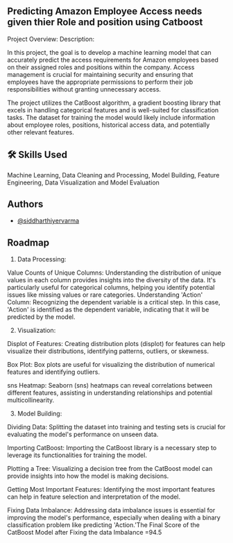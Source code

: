  ## Predicting Amazon Employee Access needs given thier Role and position using Catboost 
Project Overview:
Description:

In this project, the goal is to develop a machine learning model that can accurately predict the access requirements for Amazon employees based on their assigned roles and positions within the company. Access management is crucial for maintaining security and ensuring that employees have the appropriate permissions to perform their job responsibilities without granting unnecessary access.

The project utilizes the CatBoost algorithm, a gradient boosting library that excels in handling categorical features and is well-suited for classification tasks. The dataset for training the model would likely include information about employee roles, positions, historical access data, and potentially other relevant features.



## 🛠 Skills Used 
Machine Learning,
Data Cleaning and Processing,
Model Building,
Feature Engineering,
Data Visualization and
Model Evaluation


## Authors

- [@siddharthiyervarma](https://www.github.com/siddharthiyervarma)


## Roadmap
1. Data Processing:

Value Counts of Unique Columns: Understanding the distribution of unique values in each column provides insights into the diversity of the data. It's particularly useful for categorical columns, helping you identify potential issues like missing values or rare categories.
Understanding 'Action' Column: Recognizing the dependent variable is a critical step. In this case, 'Action' is identified as the dependent variable, indicating that it will be predicted by the model.

2. Visualization:

Displot of Features: Creating distribution plots (displot) for features can help visualize their distributions, identifying patterns, outliers, or skewness.

Box Plot: Box plots are useful for visualizing the distribution of numerical features and identifying outliers.

sns Heatmap: Seaborn (sns) heatmaps can reveal correlations between different features, assisting in understanding relationships and potential multicollinearity.

3. Model Building:

Dividing Data: Splitting the dataset into training and testing sets is crucial for evaluating the model's performance on unseen data.

Importing CatBoost: Importing the CatBoost library is a necessary step to leverage its functionalities for training the model.

Plotting a Tree: Visualizing a decision tree from the CatBoost model can provide insights into how the model is making decisions.

Getting Most Important Features: Identifying the most important features can help in feature selection and interpretation of the model.

Fixing Data Imbalance: Addressing data imbalance issues is essential for improving the model's performance, especially when dealing with a binary classification problem like predicting 'Action.'The Final Score of the CatBoost Model after Fixing the data Imbalance =94.5